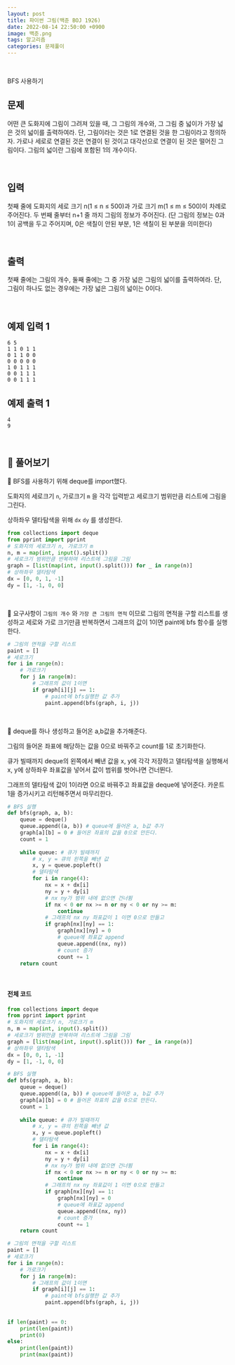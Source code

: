 ```yaml
---
layout: post
title: 파이썬 그림(백준 BOJ 1926)
date: 2022-08-14 22:50:00 +0900
image: 백준.png
tags: 알고리즘
categories: 문제풀이
---
```


<br>

BFS 사용하기

## 문제

어떤 큰 도화지에 그림이 그려져 있을 때, 그 그림의 개수와, 그 그림 중 넓이가 가장 넓은 것의 넓이를 출력하여라. 단, 그림이라는 것은 1로 연결된 것을 한 그림이라고 정의하자. 가로나 세로로 연결된 것은 연결이 된 것이고 대각선으로 연결이 된 것은 떨어진 그림이다. 그림의 넓이란 그림에 포함된 1의 개수이다.

<br>

## 입력

첫째 줄에 도화지의 세로 크기 n(1 ≤ n ≤ 500)과 가로 크기 m(1 ≤ m ≤ 500)이 차례로 주어진다. 두 번째 줄부터 n+1 줄 까지 그림의 정보가 주어진다. (단 그림의 정보는 0과 1이 공백을 두고 주어지며, 0은 색칠이 안된 부분, 1은 색칠이 된 부분을 의미한다)

<br>

## 출력

첫째 줄에는 그림의 개수, 둘째 줄에는 그 중 가장 넓은 그림의 넓이를 출력하여라. 단, 그림이 하나도 없는 경우에는 가장 넓은 그림의 넓이는 0이다.

<br>

## 예제 입력 1 

```
6 5
1 1 0 1 1
0 1 1 0 0
0 0 0 0 0
1 0 1 1 1
0 0 1 1 1
0 0 1 1 1
```

## 예제 출력 1

```
4
9
```

<br>

## 📝 풀어보기 

📌 BFS를 사용하기 위해 deque를 import했다.

도화지의 세로크기 `n`, 가로크기 `m` 을 각각 입력받고 세로크기 범위만큼 리스트에 그림을 그린다.

상하좌우 델타탐색을 위해 `dx` `dy` 를 생성한다.

``` python
from collections import deque
from pprint import pprint
# 도화지의 세로크기 n, 가로크기 m 
n, m = map(int, input().split())
# 세로크기 범위만큼 반복하며 리스트에 그림을 그림
graph = [list(map(int, input().split())) for _ in range(n)]
# 상하좌우 델타탐색
dx = [0, 0, 1, -1]
dy = [1, -1, 0, 0]
```

<br>

📌 요구사항이 `그림의 개수` 와 `가장 큰 그림의 면적` 이므로 그림의 면적을 구할 리스트를 생성하고 세로와 가로 크기만큼 반복하면서 그래프의 값이 1이면 paint에 bfs 함수를 실행한다.

``` python
# 그림의 면적을 구할 리스트 
paint = []
# 세로크기
for i in range(n):
    # 가로크기
    for j in range(m):
        # 그래프의 값이 1이면 
        if graph[i][j] == 1:
            # paint에 bfs실행한 값 추가 
            paint.append(bfs(graph, i, j))
```

<br>

📌 deque를 하나 생성하고 들어온 a,b값을 추가해준다.

그림의 들어온 좌표에 해당하는 값을 0으로 바꿔주고 count를 1로 초기화한다.

큐가 빌때까지 deque의 왼쪽에서 빼낸 값을 x, y에 각각 저장하고 델타탐색을 실행해서 x, y에 상하좌우 좌표값을 넣어서 값이 범위를 벗어나면 건너뛴다.

그래프의 델타탐색 값이 1이라면 0으로 바꿔주고 좌표값을 deque에 넣어준다. 카운트 1을 증가시키고 리턴해주면서 마무리한다.

``` python
# BFS 실행 
def bfs(graph, a, b):
    queue = deque()
    queue.append((a, b)) # queue에 들어온 a, b값 추가 
    graph[a][b] = 0 # 들어온 좌표의 값을 0으로 만든다. 
    count = 1
    
    while queue: # 큐가 빌때까지 
        # x, y = 큐의 왼쪽을 빼낸 값
        x, y = queue.popleft() 
        # 델타탐색
        for i in range(4):
            nx = x + dx[i]
            ny = y + dy[i]
            # nx ny가 범위 내에 없으면 건너뜀
            if nx < 0 or nx >= n or ny < 0 or ny >= m:
                continue
            # 그래프의 nx ny 좌표값이 1 이면 0으로 만들고  
            if graph[nx][ny] == 1:
                graph[nx][ny] = 0
                # queue에 좌표값 append 
                queue.append((nx, ny))
                # count 증가
                count += 1
    return count
```

<br>

#### 전체 코드

``` python
from collections import deque
from pprint import pprint
# 도화지의 세로크기 n, 가로크기 m 
n, m = map(int, input().split())
# 세로크기 범위만큼 반복하며 리스트에 그림을 그림
graph = [list(map(int, input().split())) for _ in range(n)]
# 상하좌우 델타탐색
dx = [0, 0, 1, -1]
dy = [1, -1, 0, 0]

# BFS 실행 
def bfs(graph, a, b):
    queue = deque()
    queue.append((a, b)) # queue에 들어온 a, b값 추가 
    graph[a][b] = 0 # 들어온 좌표의 값을 0으로 만든다. 
    count = 1
    
    while queue: # 큐가 빌때까지 
        # x, y = 큐의 왼쪽을 빼낸 값
        x, y = queue.popleft() 
        # 델타탐색
        for i in range(4):
            nx = x + dx[i]
            ny = y + dy[i]
            # nx ny가 범위 내에 없으면 건너뜀
            if nx < 0 or nx >= n or ny < 0 or ny >= m:
                continue
            # 그래프의 nx ny 좌표값이 1 이면 0으로 만들고  
            if graph[nx][ny] == 1:
                graph[nx][ny] = 0
                # queue에 좌표값 append 
                queue.append((nx, ny))
                # count 증가
                count += 1
    return count

# 그림의 면적을 구할 리스트 
paint = []
# 세로크기
for i in range(n):
    # 가로크기
    for j in range(m):
        # 그래프의 값이 1이면 
        if graph[i][j] == 1:
            # paint에 bfs실행한 값 추가 
            paint.append(bfs(graph, i, j))
 
 
if len(paint) == 0:
    print(len(paint))
    print(0)
else:
    print(len(paint))
    print(max(paint))
```


